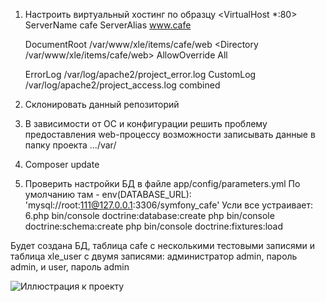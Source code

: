 1. Настроить виртуальный хостинг по образцу
<VirtualHost *:80>
    ServerName cafe
    ServerAlias www.cafe

    DocumentRoot /var/www/xle/items/cafe/web
    <Directory /var/www/xle/items/cafe/web>
        AllowOverride All        
    </Directory>

    ErrorLog /var/log/apache2/project_error.log
    CustomLog /var/log/apache2/project_access.log combined
</VirtualHost>

2. Склонировать данный репозиторий

3. В зависимости от ОС и конфигурации решить проблему предоставления web-процессу возможности записывать данные в папку проекта .../var/
4. Composer update
5. Проверить настройки БД в файле app/config/parameters.yml
По умолчанию там - env(DATABASE_URL): 'mysql://root:111@127.0.0.1:3306/symfony_cafe'
Усли все устраивает:
6.php bin/console doctrine:database:create
  php bin/console doctrine:schema:create
  php bin/console doctrine:fixtures:load
  
  Будет создана БД, таблица cafe с несколькими тестовыми записями и таблица xle_user с двумя записями: администратор
  admin, пароль admin, и user, пароль admin
  
  ![Иллюстрация к проекту](https://github.com/OleksiiXle/xle_180813_cafe.git/master/web/build/images/map1.png)

